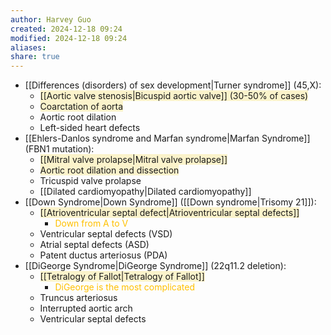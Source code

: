 ```yaml
---
author: Harvey Guo
created: 2024-12-18 09:24
modified: 2024-12-18 09:24
aliases: 
share: true
---
```

- [[Differences (disorders) of sex development|Turner syndrome]] (45,X):
	- <span style="background:rgba(240, 200, 0, 0.2)">[[Aortic valve stenosis|Bicuspid aortic valve]] (30-50% of cases)</span>
	- <span style="background:rgba(240, 200, 0, 0.2)">Coarctation of aorta</span>
	- Aortic root dilation
	- Left-sided heart defects
- [[Ehlers-Danlos syndrome and Marfan syndrome|Marfan Syndrome]] (FBN1 mutation):
	- <span style="background:rgba(240, 200, 0, 0.2)">[[Mitral valve prolapse|Mitral valve prolapse]]</span>
	- <span style="background:rgba(240, 200, 0, 0.2)">Aortic root dilation and dissection</span>
	- Tricuspid valve prolapse
	- [[Dilated cardiomyopathy|Dilated cardiomyopathy]]
- [[Down Syndrome|Down Syndrome]] ([[Down syndrome|Trisomy 21]]):
	- <span style="background:rgba(240, 200, 0, 0.2)">[[Atrioventricular septal defect|Atrioventricular septal defects]]</span>
		- <font color="#ffc000">Down from A to V</font>
	- Ventricular septal defects (VSD)
	- Atrial septal defects (ASD)
	- Patent ductus arteriosus (PDA)
- [[DiGeorge Syndrome|DiGeorge Syndrome]] (22q11.2 deletion):
	- <span style="background:rgba(240, 200, 0, 0.2)">[[Tetralogy of Fallot|Tetralogy of Fallot]]</span>
		- <font color="#ffc000">DiGeorge is the most complicated</font>
	- Truncus arteriosus
	- Interrupted aortic arch
	- Ventricular septal defects
